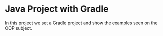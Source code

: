 # Java Project with Gradle

In this project we set a Gradle project and show the examples seen on the OOP subject.
